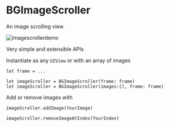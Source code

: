 # BGImageScroller

An image scrolling view

![imagescrollerdemo](https://cloud.githubusercontent.com/assets/5061628/9751825/5106aa80-565e-11e5-9c65-65dbf19e6444.gif)

Very simple and extensible APIs

Instantiate as any `UIView` or with an array of images

```
let frame = ...

let imageScroller = BGImageScroller(frame: frame)
let imageScroller = BGImageScroller(images:[], frame: frame)
```

Add or remove images with 

```
imageScroller.addImage(YourImage)

imageScroller.removeImageAtIndex(YourIndex)
```

